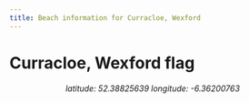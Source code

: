 ```yaml
---
title: Beach information for Curracloe, Wexford
---
```

# Curracloe, Wexford <span class="material-icons blue-flag">flag</span>

<div align="center"><i>latitude: 52.38825639 longitude: -6.36200763</i></div>